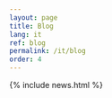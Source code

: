 ```yaml
---
layout: page
title: Blog
lang: it
ref: blog
permalink: /it/blog
order: 4
---
```


{% include news.html %}
